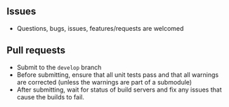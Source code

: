 ## Issues
- Questions, bugs, issues, features/requests are welcomed

## Pull requests
- Submit to the `develop` branch
- Before submitting, ensure that all unit tests pass and that all warnings are corrected (unless the warnings are part of a submodule)
- After submitting, wait for status of build servers and fix any issues that cause the builds to fail.
